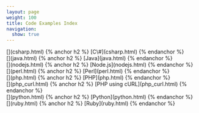 ```yaml
---
layout: page
weight: 100
title: Code Examples Index
navigation:
  show: true
---
```

<div class="row-fluid">
<div class="span4 well callout">
[<span class="pull-right framework-icon framework-iconms-net" alt="C#"></span>](csharp.html) 
{% anchor h2 %} [C\#](csharp.html) {% endanchor %}

</div>
<div class="span4 well callout">
[<span class="pull-right framework-icon framework-iconjava"></span>](java.html) 
{% anchor h2 %} [Java](java.html) {% endanchor %}

</div>
<div class="span4 well callout">
[<span class="pull-right framework-icon framework-iconnodejs"></span>](nodejs.html) 
{% anchor h2 %} [Node.js](nodejs.html) {% endanchor %}

</div>
</div>
<div class="row-fluid">
<div class="span4 well callout">
[<span class="pull-right framework-icon framework-iconperl"></span>](perl.html) 
{% anchor h2 %} [Perl](perl.html) {% endanchor %}

</div>
<div class="span4 well callout">
[<span class="pull-right framework-icon framework-iconphp"></span>](php.html) 
{% anchor h2 %} [PHP](php.html) {% endanchor %}

</div>
<div class="span4 well callout">
[<span class="pull-right framework-icon framework-iconphp"></span>](php_curl.html) 
{% anchor h2 %} [PHP using cURL](php_curl.html) {% endanchor %}

</div>
</div>
<div class="row-fluid">
<div class="span4 well callout">
[<span class="pull-right framework-icon framework-iconpython"></span>](python.html) 
{% anchor h2 %} [Python](python.html) {% endanchor %}

</div>
<div class="span4 well callout">
[<span class="pull-right framework-icon framework-iconruby"></span>](ruby.html) 
{% anchor h2 %} [Ruby](ruby.html) {% endanchor %}

</div>
</div>

